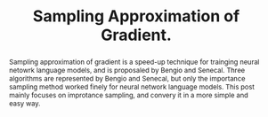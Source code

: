 ---
layout: post
title: Sampling Approximation of Gradient.
abstract: Sampling approximation of gradient is a speed-up technique for trainging neural netowrk language models, and is proposaled by Bengio and Senecal. Three algorithms are represented by Bengio and Senecal, but only the importance sampling method worked finely for neural network language models. This post mainly focuses on improtance sampling, and convery it in a more simple and easy way.
---